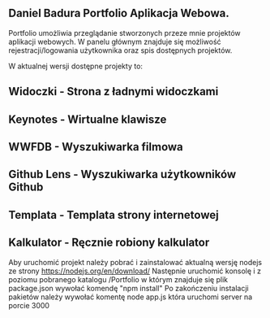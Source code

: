 ## Daniel Badura Portfolio Aplikacja Webowa.

Portfolio umożliwia przeglądanie stworzonych przeze mnie projektów aplikacji webowych.
W panelu głównym znajduje się możliwość rejestracji/logowania użytkownika oraz spis dostępnych projektów.

W aktualnej wersji dostępne projekty to:

## Widoczki - Strona z ładnymi widoczkami

## Keynotes - Wirtualne klawisze

## WWFDB - Wyszukiwarka filmowa

## Github Lens - Wyszukiwarka użytkowników Github

## Templata - Templata strony internetowej

## Kalkulator - Ręcznie robiony kalkulator

Aby uruchomić projekt należy pobrać i zainstalować aktualną wersję nodejs ze strony https://nodejs.org/en/download/
Następnie uruchomić konsolę i z poziomu pobranego katalogu /Portfolio w którym znajduje się plik package.json wywołać komendę "npm install"
Po zakończeniu instalacji pakietów należy wywołać komentę node app.js która uruchomi server na porcie 3000
